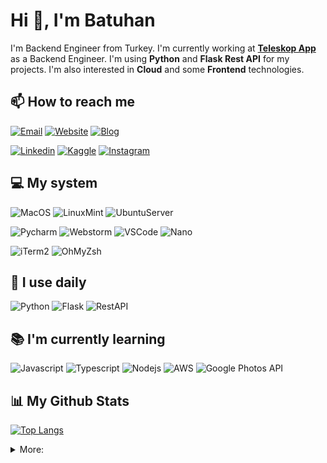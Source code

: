# Hi 👋, I'm Batuhan

I'm Backend Engineer from Turkey. I'm currently working at [**Teleskop App**](https://teleskop.app) as a Backend Engineer.
I'm using **Python** and **Flask Rest API** for my projects. I'm also interested in **Cloud** and some **Frontend** technologies.

## 📫 How to reach me

[![Email](https://img.shields.io/badge/-batuhansanli@gmail.com-EA4335?style=flat&logo=gmail&logoColor=white&link=mailto:batuhansanli@gmail.com)](mailto:batuhansanli@gmail.com)
[![Website](https://img.shields.io/badge/-batuhansanli.com-geren?style=flat&logo=google-chrome&logoColor=white)](https://batuhansanli.com)
[![Blog](https://img.shields.io/badge/-yapayblog.com-21759B?style=flat&logo=wordpress&logoColor=white)](https://yapayblog.com)

[![Linkedin](https://img.shields.io/badge/-batuhan0sanli-blue?style=flat&logo=Linkedin&logoColor=white)](https://www.linkedin.com/in/batuhan0sanli/)
[![Kaggle](https://img.shields.io/badge/-batuhan0sanli-20BEFF?style=flat&logo=Kaggle&logoColor=white)](https://www.kaggle.com/batuhan0sanli)
[![Instagram](https://img.shields.io/badge/-batuhan0sanli-E4405F?style=flat&logo=Instagram&logoColor=white)](https://www.instagram.com/batuhan0sanli/)

## 💻 My system
![MacOS](https://img.shields.io/badge/-MacOS-black?style=flat&logo=apple&logoColor=white)
![LinuxMint](https://img.shields.io/badge/-Linux%20Mint-87CF3E?style=flat&logo=linuxmint&logoColor=white)
![UbuntuServer](https://img.shields.io/badge/-Ubuntu%20Server-E95420?style=flat&logo=Ubuntu&logoColor=white)

![Pycharm](https://img.shields.io/badge/-Pycharm-000000?style=flat&logo=Pycharm&logoColor=white)
![Webstorm](https://img.shields.io/badge/-Webstorm-000000?style=flat&logo=Webstorm&logoColor=white)
![VSCode](https://img.shields.io/badge/-VSCode-007ACC?style=flat&logo=Visual-Studio-Code&logoColor=white)
![Nano](https://img.shields.io/badge/-Nano-440077?style=flat)

![iTerm2](https://img.shields.io/badge/-iTerm2-000000?style=flat&logo=iTerm2&logoColor=white)
![OhMyZsh](https://img.shields.io/badge/-Oh%20My%20Zsh-000000?style=flat&logo=GNU-Bash&logoColor=white)

## 🚀 I use daily 
![Python](https://img.shields.io/badge/Python-blue?style=flat&logo=Python&logoColor=white)
![Flask](https://img.shields.io/badge/Flask-black?style=flat&logo=Flask&logoColor=white)
![RestAPI](https://img.shields.io/badge/Rest%20API-orange?style=flat&logo=RestAPI&logoColor=white)

## 📚 I'm currently learning
![Javascript](https://img.shields.io/badge/Javascript-yellow?style=flat&logo=javascript&logoColor=white)
![Typescript](https://img.shields.io/badge/Typescript-blue?style=flat&logo=typescript&logoColor=white)
![Nodejs](https://img.shields.io/badge/Nodejs-green?style=flat&logo=node.js&logoColor=white)
![AWS](https://img.shields.io/badge/AWS-orange?style=flat&logo=amazon-aws&logoColor=white)
![Google Photos API](https://img.shields.io/badge/Google%20Photos%20API-green?style=flat&logo=google-photos&logoColor=white)

## 📊 My Github Stats
[![Top Langs](https://github-readme-stats.vercel.app/api/top-langs/?username=batuhan0sanli&layout=default&hide_title=true)](https://github.com/batuhan0sanli)


<details>
<summary>More:</summary>

## 🛠 I have a little idea
### Programming Languages
![Python](https://img.shields.io/badge/Python-blue?style=flat&logo=Python&logoColor=white)
![Javascript](https://img.shields.io/badge/Javascript-yellow?style=flat&logo=javascript&logoColor=white)
![Typescript](https://img.shields.io/badge/Typescript-blue?style=flat&logo=typescript&logoColor=white)
![Bash](https://img.shields.io/badge/Bash-black?style=flat&logo=gnu-bash&logoColor=white)
![Mathematica](https://img.shields.io/badge/Mathematica-red?style=flat&logo=wolfram-mathematica&logoColor=white)

### Backend Technologies
![Flask](https://img.shields.io/badge/Flask-black?style=flat&logo=flask&logoColor=white)
![Django](https://img.shields.io/badge/Django-green?style=flat&logo=django&logoColor=white)
![RestAPI](https://img.shields.io/badge/RestAPI-blue?style=flat&logo=rest-api&logoColor=white)
![GraphQL](https://img.shields.io/badge/GraphQL-purple?style=flat&logo=graphql&logoColor=white)
![JWT](https://img.shields.io/badge/JWT-black?style=flat&logo=json-web-tokens&logoColor=white)
![Swagger](https://img.shields.io/badge/Swagger-49A32B?style=flat&logo=swagger&logoColor=white)
![Selenium](https://img.shields.io/badge/Selenium-green?style=flat&logo=selenium&logoColor=white)
![Node.js](https://img.shields.io/badge/Node.js-green?style=flat&logo=node.js&logoColor=white)
![RabbitMQ](https://img.shields.io/badge/RabbitMQ-orange?style=flat&logo=rabbitmq&logoColor=white)

### Frontend Technologies
![React](https://img.shields.io/badge/React-blue?style=flat&logo=react&logoColor=white)
![Next.js](https://img.shields.io/badge/Next.js-black?style=flat&logo=next.js&logoColor=white)
![Redux](https://img.shields.io/badge/Redux-purple?style=flat&logo=redux&logoColor=white)
![HTML5](https://img.shields.io/badge/HTML5-orange?style=flat&logo=html5&logoColor=white)
![CSS3](https://img.shields.io/badge/CSS3-blue?style=flat&logo=css3&logoColor=white)
![Bootstrap](https://img.shields.io/badge/Bootstrap-purple?style=flat&logo=bootstrap&logoColor=white)

### Databases
![MongoDB](https://img.shields.io/badge/MongoDB-green?style=flat&logo=mongodb&logoColor=white)
![PostgreSQL](https://img.shields.io/badge/PostgreSQL-blue?style=flat&logo=postgresql&logoColor=white)
![Elasticsearch](https://img.shields.io/badge/Elasticsearch-yellow?style=flat&logo=elasticsearch&logoColor=white)
![Redis](https://img.shields.io/badge/Redis-red?style=flat&logo=redis&logoColor=white)
![SQLite](https://img.shields.io/badge/SQLite-blue?style=flat&logo=sqlite&logoColor=white)

### DevOps
![Docker](https://img.shields.io/badge/Docker-blue?style=flat&logo=docker&logoColor=white)
![Jenkins](https://img.shields.io/badge/Jenkins-red?style=flat&logo=jenkins&logoColor=white)
![Nginx](https://img.shields.io/badge/Nginx-green?style=flat&logo=nginx&logoColor=white)
![Datadog](https://img.shields.io/badge/Datadog-purple?style=flat&logo=datadog&logoColor=white)
![Git](https://img.shields.io/badge/Git-orange?style=flat&logo=git&logoColor=white)
![GitHub](https://img.shields.io/badge/GitHub-black?style=flat&logo=github&logoColor=white)
![GitLab](https://img.shields.io/badge/GitLab-orange?style=flat&logo=gitlab&logoColor=white)
![GitKraken](https://img.shields.io/badge/GitKraken-179287?style=flat&logo=gitkraken&logoColor=white)

### Cloud & Hosting
![AWS](https://img.shields.io/badge/AWS-orange?style=flat&logo=amazon-aws&logoColor=white)
![GoDaddy](https://img.shields.io/badge/GoDaddy-green?style=flat&logo=godaddy&logoColor=white)
![Cloudflare](https://img.shields.io/badge/Cloudflare-orange?style=flat&logo=cloudflare&logoColor=white)

### ML & AI
![Tensorflow](https://img.shields.io/badge/Tensorflow-orange?style=flat&logo=tensorflow&logoColor=white)
![PyTorch](https://img.shields.io/badge/PyTorch-red?style=flat&logo=pytorch&logoColor=white)
![Keras](https://img.shields.io/badge/Keras-blue?style=flat&logo=keras&logoColor=white)
![Scikit-learn](https://img.shields.io/badge/Scikit--learn-orange?style=flat&logo=scikit-learn&logoColor=white)
![Pandas](https://img.shields.io/badge/Pandas-blue?style=flat&logo=pandas&logoColor=white)
![NumPy](https://img.shields.io/badge/NumPy-red?style=flat&logo=numpy&logoColor=white)
![Matplotlib](https://img.shields.io/badge/Matplotlib-blue?style=flat&logo=matplotlib&logoColor=white)
![NLTK](https://img.shields.io/badge/NLTK-blue?style=flat&logo=nltk&logoColor=white)
![OpenCV](https://img.shields.io/badge/OpenCV-blue?style=flat&logo=opencv&logoColor=white)
![Jupyter](https://img.shields.io/badge/Jupyter-orange?style=flat&logo=jupyter&logoColor=white)
![Anaconda](https://img.shields.io/badge/Anaconda-green?style=flat&logo=anaconda&logoColor=white)


### Others
![Linux](https://img.shields.io/badge/Linux-yellow?style=flat&logo=linux&logoColor=white)
![Windows](https://img.shields.io/badge/Windows-blue?style=flat&logo=windows&logoColor=white)
![MacOS](https://img.shields.io/badge/MacOS-black?style=flat&logo=apple&logoColor=white)
![Jira](https://img.shields.io/badge/Jira-blue?style=flat&logo=jira&logoColor=white)
![Confluence](https://img.shields.io/badge/Confluence-blue?style=flat&logo=confluence&logoColor=white)
![Trello](https://img.shields.io/badge/Trello-blue?style=flat&logo=trello&logoColor=white)
![Notion](https://img.shields.io/badge/Notion-black?style=flat&logo=notion&logoColor=white)
![Postman](https://img.shields.io/badge/Postman-orange?style=flat&logo=postman&logoColor=white)

### Hobby
![Arduino](https://img.shields.io/badge/Arduino-00979C?style=flat&logo=arduino&logoColor=white)
![Raspberry Pi](https://img.shields.io/badge/Raspberry%20Pi-C51A4A?style=flat&logo=raspberry-pi&logoColor=white)
![NodeMCU](https://img.shields.io/badge/NodeMCU-E7352C?style=flat&logo=espressif&logoColor=white)
![Home Assistant](https://img.shields.io/badge/Home%20Assistant-blue?style=flat&logo=home-assistant&logoColor=white)
![IFTTT](https://img.shields.io/badge/IFTTT-black?style=flat&logo=ifttt&logoColor=white)
![Zapier](https://img.shields.io/badge/Zapier-orange?style=flat&logo=zapier&logoColor=white)
![Octoprint](https://img.shields.io/badge/Octoprint-green?style=flat&logo=octoprint&logoColor=white)
![Blender](https://img.shields.io/badge/Blender-F5792A?style=flat&logo=blender&logoColor=white)

</details>
